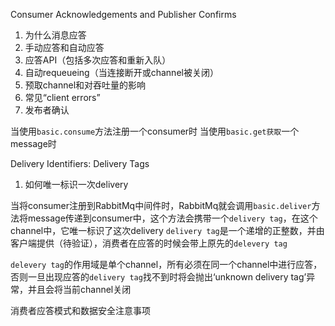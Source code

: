 Consumer Acknowledgements and Publisher Confirms

1. 为什么消息应答
2. 手动应答和自动应答
3. 应答API（包括多次应答和重新入队）
4. 自动requeueing（当连接断开或channel被关闭）
5. 预取channel和对吞吐量的影响
6. 常见“client errors”
7. 发布者确认

当使用`basic.consume`方法注册一个consumer时
当使用`basic.get获取`一个message时

Delivery Identifiers: Delivery Tags
1. 如何唯一标识一次delivery

当将consumer注册到RabbitMq中间件时，RabbitMq就会调用`basic.deliver`方法将message传递到consumer中，这个方法会携带一个`delivery tag`，在这个channel中，它唯一标识了这次delivery
`delivery tag`是一个递增的正整数，并由客户端提供（待验证），消费者在应答的时候会带上原先的`delevery tag`

`delevery tag`的作用域是单个channel，所有必须在同一个channel中进行应答，否则一旦出现应答的`delivery tag`找不到时将会抛出‘unknown delivery tag’异常，并且会将当前channel关闭


消费者应答模式和数据安全注意事项

